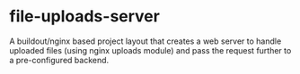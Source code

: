 file-uploads-server
===================

A buildout/nginx based project layout that creates a web server to handle uploaded files (using nginx uploads module) and pass the request further to a pre-configured backend.